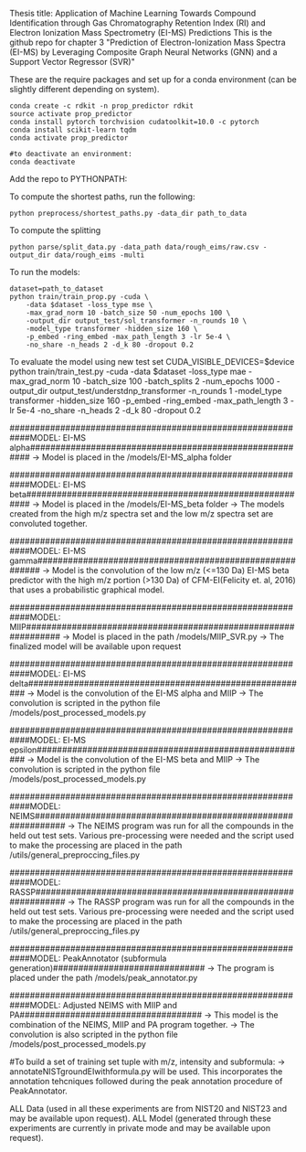 Thesis title: Application of Machine Learning Towards Compound Identification through Gas Chromatography Retention Index (RI) and Electron Ionization Mass Spectrometry (EI-MS) Predictions
This is the github repo for chapter 3 "Prediction of Electron-Ionization Mass Spectra (EI-MS) by Leveraging Composite Graph Neural Networks (GNN) and a Support Vector Regressor (SVR)"


These are the require packages and set up for a conda environment (can be slightly different depending on system).

```
conda create -c rdkit -n prop_predictor rdkit
source activate prop_predictor
conda install pytorch torchvision cudatoolkit=10.0 -c pytorch
conda install scikit-learn tqdm
conda activate prop_predictor

#to deactivate an environment:
conda deactivate

```

Add the repo to PYTHONPATH:


To compute the shortest paths, run the following:
```
python preprocess/shortest_paths.py -data_dir path_to_data
```

To compute the splitting 
```
python parse/split_data.py -data_path data/rough_eims/raw.csv -output_dir data/rough_eims -multi
```
To run the models:
```
dataset=path_to_dataset
python train/train_prop.py -cuda \
    -data $dataset -loss_type mse \
    -max_grad_norm 10 -batch_size 50 -num_epochs 100 \
	-output_dir output_test/sol_transformer -n_rounds 10 \
	-model_type transformer -hidden_size 160 \
	-p_embed -ring_embed -max_path_length 3 -lr 5e-4 \
	-no_share -n_heads 2 -d_k 80 -dropout 0.2
```

To evaluate the model using new test set
CUDA_VISIBLE_DEVICES=$device python train/train_test.py -cuda -data $dataset -loss_type mae -max_grad_norm 10 -batch_size 100 -batch_splits 2 -num_epochs 1000 -output_dir output_test/understdnp_transformer -n_rounds 1 -model_type transformer -hidden_size 160 -p_embed -ring_embed -max_path_length 3 -lr 5e-4 -no_share -n_heads 2 -d_k 80 -dropout 0.2


############################################################MODEL: EI-MS alpha########################################################
-> Model is placed in the /models/EI-MS_alpha folder


############################################################MODEL: EI-MS beta#########################################################
-> Model is placed in the /models/EI-MS_beta folder
-> The models created from the high m/z spectra set and the low m/z spectra set are convoluted together.

############################################################MODEL: EI-MS gamma#########################################################
-> Model is the convolution of the low m/z (<=130 Da) EI-MS beta predictor with the high m/z portion (>130 Da) of CFM-EI(Felicity et. al, 2016) that uses a probabilistic graphical model.

############################################################MODEL: MIIP###############################################################
-> Model is placed in the path /models/MIIP_SVR.py 
-> The finalized model will be available upon request

############################################################MODEL: EI-MS delta########################################################
-> Model is the convolution of the EI-MS alpha and MIIP
-> The convolution is scripted in the python file /models/post_processed_models.py

############################################################MODEL: EI-MS epsilon######################################################
-> Model is the convolution of the EI-MS beta and MIIP
-> The convolution is scripted in the python file /models/post_processed_models.py

############################################################MODEL: NEIMS##############################################################
-> The NEIMS program was run for all the compounds in the held out test sets. Various pre-processing were needed and the script used to make the processing are placed in the path /utils/general_preproccing_files.py

############################################################MODEL: RASSP##############################################################
-> The RASSP program was run for all the compounds in the held out test sets. Various pre-processing were needed and the script used to make the processing are placed in the path /utils/general_preproccing_files.py

############################################################MODEL: PeakAnnotator (subformula generation)##############################
-> The program is placed under the path /models/peak_annotator.py

############################################################MODEL: Adjusted NEIMS with MIIP and PA####################################
-> This model is the combination of the NEIMS, MIIP and PA program together. 
-> The convolution is also scripted in the python file /models/post_processed_models.py

#To build a set of training set tuple with m/z, intensity and subformula:
-> annotateNISTgroundEIwithformula.py will be used. This incorporates the annotation tehcniques followed during the peak annotation procedure of PeakAnnotator.

ALL Data (used in all these experiments are from NIST20 and NIST23 and may be available upon request).
ALL Model (generated through these experiments are currently in private mode and may be available upon request).